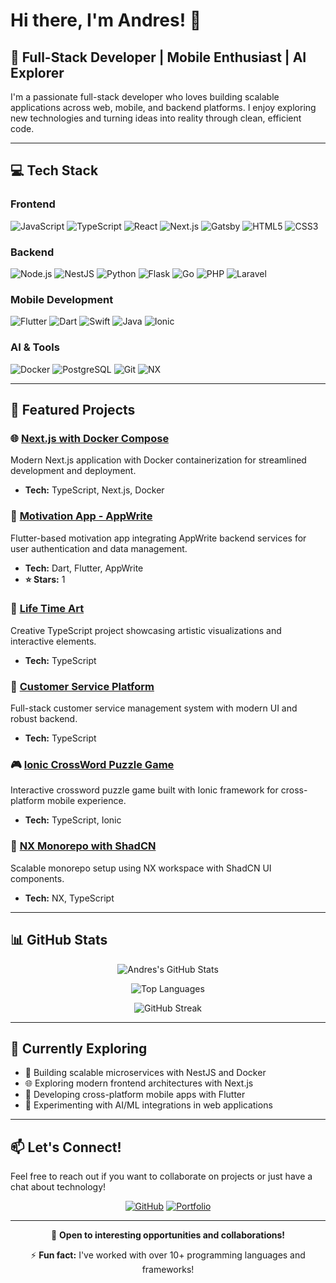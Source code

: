# Hi there, I'm Andres! 👋

## 🚀 Full-Stack Developer | Mobile Enthusiast | AI Explorer

I'm a passionate full-stack developer who loves building scalable applications across web, mobile, and backend platforms. I enjoy exploring new technologies and turning ideas into reality through clean, efficient code.

---

## 💻 Tech Stack

### Frontend
![JavaScript](https://img.shields.io/badge/-JavaScript-F7DF1E?style=flat-square&logo=javascript&logoColor=black)
![TypeScript](https://img.shields.io/badge/-TypeScript-3178C6?style=flat-square&logo=typescript&logoColor=white)
![React](https://img.shields.io/badge/-React-61DAFB?style=flat-square&logo=react&logoColor=black)
![Next.js](https://img.shields.io/badge/-Next.js-000000?style=flat-square&logo=next.js&logoColor=white)
![Gatsby](https://img.shields.io/badge/-Gatsby-663399?style=flat-square&logo=gatsby&logoColor=white)
![HTML5](https://img.shields.io/badge/-HTML5-E34F26?style=flat-square&logo=html5&logoColor=white)
![CSS3](https://img.shields.io/badge/-CSS3-1572B6?style=flat-square&logo=css3&logoColor=white)

### Backend
![Node.js](https://img.shields.io/badge/-Node.js-339933?style=flat-square&logo=node.js&logoColor=white)
![NestJS](https://img.shields.io/badge/-NestJS-E0234E?style=flat-square&logo=nestjs&logoColor=white)
![Python](https://img.shields.io/badge/-Python-3776AB?style=flat-square&logo=python&logoColor=white)
![Flask](https://img.shields.io/badge/-Flask-000000?style=flat-square&logo=flask&logoColor=white)
![Go](https://img.shields.io/badge/-Go-00ADD8?style=flat-square&logo=go&logoColor=white)
![PHP](https://img.shields.io/badge/-PHP-777BB4?style=flat-square&logo=php&logoColor=white)
![Laravel](https://img.shields.io/badge/-Laravel-FF2D20?style=flat-square&logo=laravel&logoColor=white)

### Mobile Development
![Flutter](https://img.shields.io/badge/-Flutter-02569B?style=flat-square&logo=flutter&logoColor=white)
![Dart](https://img.shields.io/badge/-Dart-0175C2?style=flat-square&logo=dart&logoColor=white)
![Swift](https://img.shields.io/badge/-Swift-FA7343?style=flat-square&logo=swift&logoColor=white)
![Java](https://img.shields.io/badge/-Java-007396?style=flat-square&logo=java&logoColor=white)
![Ionic](https://img.shields.io/badge/-Ionic-3880FF?style=flat-square&logo=ionic&logoColor=white)

### AI & Tools
![Docker](https://img.shields.io/badge/-Docker-2496ED?style=flat-square&logo=docker&logoColor=white)
![PostgreSQL](https://img.shields.io/badge/-PostgreSQL-336791?style=flat-square&logo=postgresql&logoColor=white)
![Git](https://img.shields.io/badge/-Git-F05032?style=flat-square&logo=git&logoColor=white)
![NX](https://img.shields.io/badge/-NX-143055?style=flat-square&logo=nx&logoColor=white)

---

## 🎯 Featured Projects

### 🌐 [Next.js with Docker Compose](https://github.com/Andres-Holivin/nextjs-with-docker-compose)
Modern Next.js application with Docker containerization for streamlined development and deployment.
- **Tech:** TypeScript, Next.js, Docker

### 📱 [Motivation App - AppWrite](https://github.com/Andres-Holivin/MotivationApp-AppWrite)
Flutter-based motivation app integrating AppWrite backend services for user authentication and data management.
- **Tech:** Dart, Flutter, AppWrite
- **⭐ Stars:** 1

### 🎨 [Life Time Art](https://github.com/Andres-Holivin/life-time-art)
Creative TypeScript project showcasing artistic visualizations and interactive elements.
- **Tech:** TypeScript

### 🏢 [Customer Service Platform](https://github.com/Andres-Holivin/Customer-Service)
Full-stack customer service management system with modern UI and robust backend.
- **Tech:** TypeScript

### 🎮 [Ionic CrossWord Puzzle Game](https://github.com/Andres-Holivin/Ionic-CrossWord-Puzzle-Game)
Interactive crossword puzzle game built with Ionic framework for cross-platform mobile experience.
- **Tech:** TypeScript, Ionic

### 🔧 [NX Monorepo with ShadCN](https://github.com/Andres-Holivin/nx-monorepo-shadcn)
Scalable monorepo setup using NX workspace with ShadCN UI components.
- **Tech:** NX, TypeScript

---

## 📊 GitHub Stats

<div align="center">
  
![Andres's GitHub Stats](https://github-readme-stats.vercel.app/api?username=Andres-Holivin&show_icons=true&theme=radical&hide_border=true&count_private=true)

![Top Languages](https://github-readme-stats.vercel.app/api/top-langs/?username=Andres-Holivin&layout=compact&theme=radical&hide_border=true&langs_count=8)

![GitHub Streak](https://github-readme-streak-stats.herokuapp.com/?user=Andres-Holivin&theme=radical&hide_border=true)

</div>

---

## 🌱 Currently Exploring

- 🔭 Building scalable microservices with NestJS and Docker
- 🌐 Exploring modern frontend architectures with Next.js
- 📱 Developing cross-platform mobile apps with Flutter
- 🤖 Experimenting with AI/ML integrations in web applications

---

## 📫 Let's Connect!

Feel free to reach out if you want to collaborate on projects or just have a chat about technology!

<div align="center">

[![GitHub](https://img.shields.io/badge/-GitHub-181717?style=for-the-badge&logo=github&logoColor=white)](https://github.com/Andres-Holivin)
[![Portfolio](https://img.shields.io/badge/-Portfolio-000000?style=for-the-badge&logo=react&logoColor=white)](https://andres-holivin.github.io)

</div>

---

<div align="center">
  
💼 **Open to interesting opportunities and collaborations!**

⚡ **Fun fact:** I've worked with over 10+ programming languages and frameworks!

</div>
